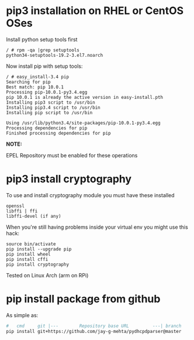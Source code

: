 # pip3 installation on RHEL or CentOS OSes
Install python setup tools first
```
/ # rpm -qa |grep setuptools
python34-setuptools-19.2-3.el7.noarch
```
Now install pip with setup tools:
```
/ # easy_install-3.4 pip
Searching for pip
Best match: pip 10.0.1
Processing pip-10.0.1-py3.4.egg
pip 10.0.1 is already the active version in easy-install.pth
Installing pip3 script to /usr/bin
Installing pip3.4 script to /usr/bin
Installing pip script to /usr/bin

Using /usr/lib/python3.4/site-packages/pip-10.0.1-py3.4.egg
Processing dependencies for pip
Finished processing dependencies for pip
```

**NOTE:**

EPEL Repository must be enabled for these operations

# pip3 install cryptography
To use and install cryptography module you must have these installed
```
openssl
libffi | ffi
libffi-devel (if any)
```
When you're still having problems inside your virtual env you might use this hack:
```
source bin/activate
pip install --upgrade pip
pip install wheel
pip install cffi
pip install cryptography
```
Tested on Linux Arch (arm on RPi)

# pip install package from github
As simple as:
```sh
#   cmd     git |---        Repository base URL         ---| branch
pip install git+https://github.com/jay-g-mehta/pydhcpdparser@master
```
